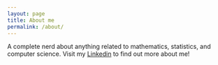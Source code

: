 ```yaml
---
layout: page
title: About me
permalink: /about/
---
```


A complete nerd about anything related to mathematics, statistics, and computer science. Visit my <a href="https://www.linkedin.com/in/ngilshie">Linkedin</a> to find out more about me!

[jekyll-organization]: https://github.com/jekyll